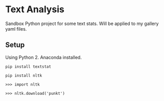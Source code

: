 # Text Analysis

Sandbox Python project for some text stats. Will be applied to my gallery yaml
files.

## Setup

Using Python 2. Anaconda installed.

`pip install textstat`

`pip install nltk`

`>>> import nltk`

`>>> nltk.download('punkt')`
